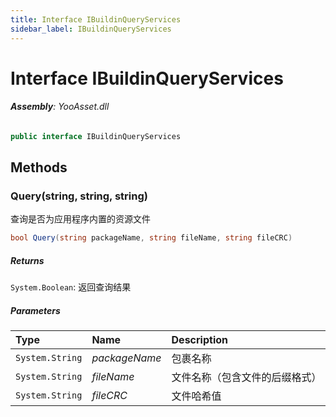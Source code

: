 ```yaml
---
title: Interface IBuildinQueryServices
sidebar_label: IBuildinQueryServices
---
```

# Interface IBuildinQueryServices


###### **Assembly**: YooAsset.dll

```csharp title="Declaration"
public interface IBuildinQueryServices
```
## Methods
### Query(string, string, string)
查询是否为应用程序内置的资源文件

```csharp title="Declaration"
bool Query(string packageName, string fileName, string fileCRC)
```

##### Returns

`System.Boolean`: 返回查询结果
##### Parameters

| Type | Name | Description |
|:--- |:--- |:--- |
| `System.String` | *packageName* | 包裹名称 |
| `System.String` | *fileName* | 文件名称（包含文件的后缀格式） |
| `System.String` | *fileCRC* | 文件哈希值 |

